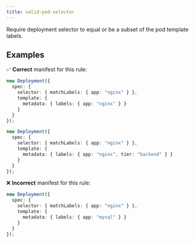 ```yaml
---
title: valid-pod-selector
---
```


Require deployment selector to equal or be a subset of the pod template labels.

## Examples

✅ **Correct** manifest for this rule:

```ts
new Deployment({
  spec: {
    selector: { matchLabels: { app: "nginx" } },
    template: {
      metadata: { labels: { app: "nginx" } }
    }
  }
});
```

```ts
new Deployment({
  spec: {
    selector: { matchLabels: { app: "nginx" } },
    template: {
      metadata: { labels: { app: "nginx", tier: "backend" } }
    }
  }
});
```

❌ **Incorrect** manifest for this rule:

```ts
new Deployment({
  spec: {
    selector: { matchLabels: { app: "nginx" } },
    template: {
      metadata: { labels: { app: "mysql" } }
    }
  }
});
```
